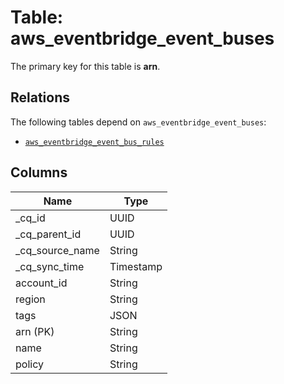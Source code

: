 # Table: aws_eventbridge_event_buses



The primary key for this table is **arn**.

## Relations
The following tables depend on `aws_eventbridge_event_buses`:
  - [`aws_eventbridge_event_bus_rules`](aws_eventbridge_event_bus_rules.md)

## Columns
| Name          | Type          |
| ------------- | ------------- |
|_cq_id|UUID|
|_cq_parent_id|UUID|
|_cq_source_name|String|
|_cq_sync_time|Timestamp|
|account_id|String|
|region|String|
|tags|JSON|
|arn (PK)|String|
|name|String|
|policy|String|